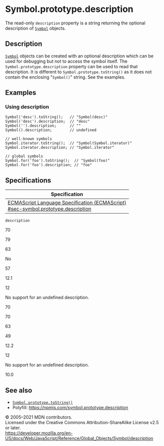 # Symbol.prototype.description

The read-only `description` property is a string returning the optional description of [`Symbol`](../symbol) objects.

## Description

[`Symbol`](../symbol) objects can be created with an optional description which can be used for debugging but not to access the symbol itself. The `Symbol.prototype.description` property can be used to read that description. It is different to `Symbol.prototype.toString()` as it does not contain the enclosing "`Symbol()`" string. See the examples.

## Examples

### Using description

    Symbol('desc').toString();   // "Symbol(desc)"
    Symbol('desc').description;  // "desc"
    Symbol('').description;      // ""
    Symbol().description;        // undefined

    // well-known symbols
    Symbol.iterator.toString();  // "Symbol(Symbol.iterator)"
    Symbol.iterator.description; // "Symbol.iterator"

    // global symbols
    Symbol.for('foo').toString();  // "Symbol(foo)"
    Symbol.for('foo').description; // "foo"

## Specifications

<table><thead><tr class="header"><th>Specification</th></tr></thead><tbody><tr class="odd"><td><a href="https://tc39.es/ecma262/#sec-symbol.prototype.description">ECMAScript Language Specification (ECMAScript)<br />
<span class="small">#sec-symbol.prototype.description</span></a></td></tr></tbody></table>

`description`

70

79

63

No

57

12.1

12

No support for an undefined description.

70

70

63

49

12.2

12

No support for an undefined description.

10.0

## See also

-   [`Symbol.prototype.toString()`](tostring)
-   Polyfill: <https://npmjs.com/symbol.prototype.description>

© 2005–2021 MDN contributors.  
Licensed under the Creative Commons Attribution-ShareAlike License v2.5 or later.  
<a href="https://developer.mozilla.org/en-US/docs/Web/JavaScript/Reference/Global_Objects/Symbol/description" class="_attribution-link">https://developer.mozilla.org/en-US/docs/Web/JavaScript/Reference/Global_Objects/Symbol/description</a>
